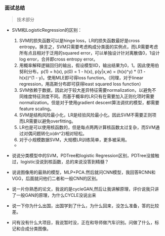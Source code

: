 ### 面试总结

> 技术部分

* SVM和LogisticRegression的区别：
  1. SVM的损失函数可以是hinge loss，LR的损失函数最好是cross entropy。换言之，SVM只需要考虑构成分类面的实例点，而LR需要考虑所有点且相对于泛用的squared error，可以单独设计针对离散值0，1设计log error，合并即cross entropy error。
  2. 用概率解释逻辑回归的输出，假设模型IID，输出结果为0，1。因此使用伯努利分布，p(1) = h(x), p(0) = 1 - h(x), p(y|x,w) = (h(x)^y) * ((1 - h(x))^(1 - y)。使用MLE即可得loss function。（同理，对于linear regression，用高斯分布即可获得least squared loss function）
  3. SVM依赖于数据，因此对于较大差异特征需要normalization，以避免不同维度特征测度不同。而基于概率的LR只有在需要加入正则化项时需要normalization。但是对于使用gradient descent算法调优的模型，都需要feature scaling。
  4. SVM是结构风险最小化，LR是经验风险最小化。因此SVM不需要正则项而LR需要以避免overfitting。
  5. LR也是可以使用核函数的，但是每点两两计算核函数太过复杂，而SVM通过对偶问题转化o(dn^2)相对轻松。
  6. 对于小规模数据SVM，大规模LR训练简单，更多被采用。
  * 
  
* 说说分类模型中的SVM，PDTree和logistic Regression区别，PDTree没接触过，logistic没说到核函数，总的来说没答到精髓？
* 说说图像用的最熟的模型，MLP+PCA.然后就问CNN模型，我回答RCNN和VGG，后面就问他们二者和一般CNN的区别。
* 说一片你熟悉的论文，我说的是cycleGAN,然后让我讲解原理，评价说我只讲了一般GAN的原理，为什么CYCLE没说出来
* 说一下你为什么出国，出国学到了什么，为什么回来，没怎么准备，答的比较差。
* 问有没有什么大项目，我说暂时没，正在和导师做汽车识别。问做了什么，标记和合成分类图像。
